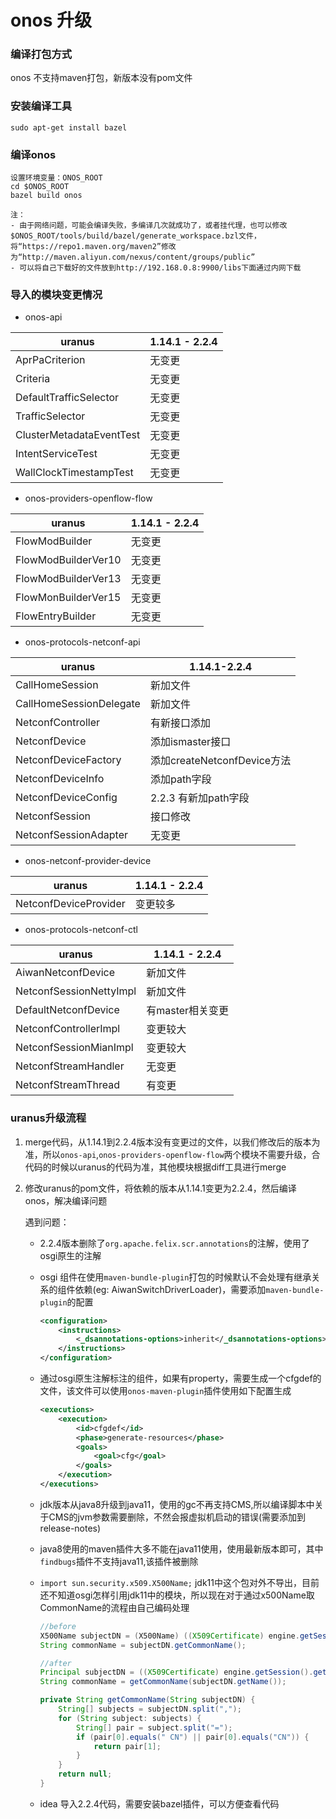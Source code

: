 # onos 升级

### 编译打包方式
onos 不支持maven打包，新版本没有pom文件

### 安装编译工具

```shell
sudo apt-get install bazel
```

### 编译onos

```shell
设置环境变量：ONOS_ROOT
cd $ONOS_ROOT
bazel build onos

注：
- 由于网络问题，可能会编译失败，多编译几次就成功了，或者挂代理，也可以修改$ONOS_ROOT/tools/build/bazel/generate_workspace.bzl文件，将“https://repo1.maven.org/maven2”修改为“http://maven.aliyun.com/nexus/content/groups/public”
- 可以将自己下载好的文件放到http://192.168.0.8:9900/libs下面通过内网下载
```

### 导入的模块变更情况

- onos-api

| uranus                   | 1.14.1 -  2.2.4 |
| ------------------------ | --------------- |
| AprPaCriterion           | 无变更          |
| Criteria                 | 无变更          |
| DefaultTrafficSelector   | 无变更          |
| TrafficSelector          | 无变更          |
| ClusterMetadataEventTest | 无变更          |
| IntentServiceTest        | 无变更          |
| WallClockTimestampTest   | 无变更          |

- onos-providers-openflow-flow

| uranus              | 1.14.1 - 2.2.4 |
| ------------------- | -------------- |
| FlowModBuilder      | 无变更         |
| FlowModBuilderVer10 | 无变更         |
| FlowModBuilderVer13 | 无变更         |
| FlowMonBuilderVer15 | 无变更         |
| FlowEntryBuilder    | 无变更         |

- onos-protocols-netconf-api

| uranus                  | 1.14.1-2.2.4                |
| ----------------------- | --------------------------- |
| CallHomeSession         | 新加文件                    |
| CallHomeSessionDelegate | 新加文件                    |
| NetconfController       | 有新接口添加                |
| NetconfDevice           | 添加ismaster接口            |
| NetconfDeviceFactory    | 添加createNetconfDevice方法 |
| NetconfDeviceInfo       | 添加path字段                |
| NetconfDeviceConfig     | 2.2.3 有新加path字段        |
| NetconfSession          | 接口修改                    |
| NetconfSessionAdapter   | 无变更                      |

- onos-netconf-provider-device

| uranus                | 1.14.1 - 2.2.4 |
| --------------------- | -------------- |
| NetconfDeviceProvider | 变更较多       |

- onos-protocols-netconf-ctl

| uranus                  | 1.14.1 - 2.2.4   |
| ----------------------- | ---------------- |
| AiwanNetconfDevice      | 新加文件         |
| NetconfSessionNettyImpl | 新加文件         |
| DefaultNetconfDevice    | 有master相关变更 |
| NetconfControllerImpl   | 变更较大         |
| NetconfSessionMianImpl  | 变更较大         |
| NetconfStreamHandler    | 无变更           |
| NetconfStreamThread     | 有变更           |

### uranus升级流程

1. merge代码，从1.14.1到2.2.4版本没有变更过的文件，以我们修改后的版本为准，所以`onos-api`,`onos-providers-openflow-flow`两个模块不需要升级，合代码的时候以uranus的代码为准，其他模块根据diff工具进行merge

2. 修改uranus的pom文件，将依赖的版本从1.14.1变更为2.2.4，然后编译onos，解决编译问题

   遇到问题：

   - 2.2.4版本删除了`org.apache.felix.scr.annotations`的注解，使用了osgi原生的注解

   - osgi 组件在使用`maven-bundle-plugin`打包的时候默认不会处理有继承关系的组件依赖(eg: AiwanSwitchDriverLoader)，需要添加`maven-bundle-plugin`的配置

     ```xml
     <configuration>
         <instructions>
             <_dsannotations-options>inherit</_dsannotations-options>
         </instructions>
     </configuration>
     ```

   - 通过osgi原生注解标注的组件，如果有property，需要生成一个cfgdef的文件，该文件可以使用`onos-maven-plugin`插件使用如下配置生成

     ```xml
     <executions>
         <execution>
             <id>cfgdef</id>
             <phase>generate-resources</phase>
             <goals>
                 <goal>cfg</goal>
             </goals>
         </execution>
     </executions>
     ```

   - jdk版本从java8升级到java11，使用的gc不再支持CMS,所以编译脚本中关于CMS的jvm参数需要删除，不然会报虚拟机启动的错误(需要添加到release-notes)
   - java8使用的maven插件大多不能在java11使用，使用最新版本即可，其中`findbugs`插件不支持java11,该插件被删除

   - `import sun.security.x509.X500Name;` jdk11中这个包对外不导出，目前还不知道osgi怎样引用jdk11中的模块，所以现在对于通过x500Name取CommonName的流程由自己编码处理

     ```java
     //before
     X500Name subjectDN = (X500Name) ((X509Certificate) engine.getSession().getPeerCertificates()[0]).getSubjectDN();
     String commonName = subjectDN.getCommonName();
     
     //after
     Principal subjectDN = ((X509Certificate) engine.getSession().getPeerCertificates()[0]).getSubjectDN();
     String commonName = getCommonName(subjectDN.getName());
     
     private String getCommonName(String subjectDN) {
         String[] subjects = subjectDN.split(",");
         for (String subject: subjects) {
             String[] pair = subject.split("=");
             if (pair[0].equals(" CN") || pair[0].equals("CN")) {
                 return pair[1];
             }
         }
         return null;
     }
     ```

   - idea 导入2.2.4代码，需要安装bazel插件，可以方便查看代码